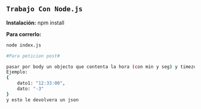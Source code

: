 ## `Trabajo Con Node.js `


**Instalación:**
npm install


**Para correrlo:**
```bash
node index.js

#Para peticion post#

pasar por body un objecto que contenta la hora (con min y seg) y timezone: 
Ejemplo:
{
    dato1: "12:33:00",
    dato: "-3"
}
y esto le devolvera un json